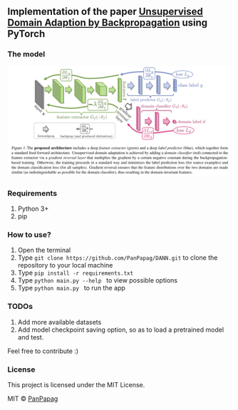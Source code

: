 ## Implementation of the paper [Unsupervised Domain Adaption by Backpropagation](https://arxiv.org/pdf/1409.7495.pdf) using PyTorch

### The model
![](https://github.com/PanPapag/DANN/blob/master/model.png)

### Requirements
1. Python 3+
2. pip

### How to use?
1. Open the terminal
2. Type ```git clone https://github.com/PanPapag/DANN.git``` 
   to clone the repository to your local machine
3. Type ```pip install -r requirements.txt```
4. Type ```python main.py --help ``` to view possible options
5. Type ```python main.py ``` to run the app

### TODOs
1. Add more available datasets
2. Add model checkpoint saving option, so as to load a pretrained model and test.

Feel free to contribute :) 
### License
This project is licensed under the MIT License.

MIT © [PanPapag]()

